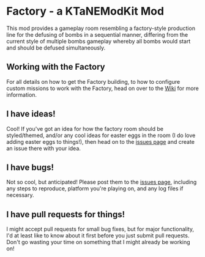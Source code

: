 # Factory - a KTaNEModKit Mod

This mod provides a gameplay room resembling a factory-style production line for the defusing of bombs in a sequential manner, differing from the current style of multiple bombs gameplay whereby all bombs would start and should be defused simultaneously.

## Working with the Factory

For all details on how to get the Factory building, to how to configure custom missions to work with the Factory, head on over to the [Wiki](https://github.com/ashbash1987/ktanemod-factory/wiki) for more information.

## I have ideas!

Cool! If you've got an idea for how the factory room should be styled/themed, and/or any cool ideas for easter eggs in the room (I do love adding easter eggs to things!), then head on to the [issues page](https://github.com/ashbash1987/ktanemod-factory/issues) and create an issue there with your idea.

## I have bugs!

Not so cool, but anticipated! Please post them to the [issues page](https://github.com/ashbash1987/ktanemod-factory/issues), including any steps to reproduce, platform you're playing on, and any log files if necessary.

## I have pull requests for things!

I might accept pull requests for small bug fixes, but for major functionality, I'd at least like to know about it first before you just submit pull requests. Don't go wasting your time on something that I might already be working on!
